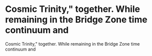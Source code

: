 # Cosmic Trinity," together. While remaining in the Bridge Zone time continuum and

Cosmic Trinity," together. While remaining in the Bridge Zone time continuum and